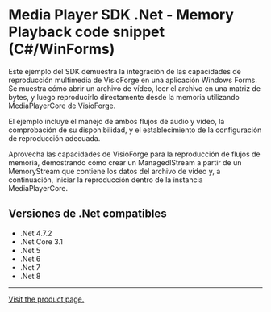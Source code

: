 ﻿# Media Player SDK .Net - Memory Playback code snippet (C#/WinForms)

Este ejemplo del SDK demuestra la integración de las capacidades de reproducción multimedia de VisioForge en una aplicación Windows Forms. Se muestra cómo abrir un archivo de vídeo, leer el archivo en una matriz de bytes, y luego reproducirlo directamente desde la memoria utilizando MediaPlayerCore de VisioForge.

El ejemplo incluye el manejo de ambos flujos de audio y vídeo, la comprobación de su disponibilidad, y el establecimiento de la configuración de reproducción adecuada.

Aprovecha las capacidades de VisioForge para la reproducción de flujos de memoria, demostrando cómo crear un ManagedIStream a partir de un MemoryStream que contiene los datos del archivo de vídeo y, a continuación, iniciar la reproducción dentro de la instancia MediaPlayerCore.

## Versiones de .Net compatibles

* .Net 4.7.2
* .Net Core 3.1
* .Net 5
* .Net 6
* .Net 7
* .Net 8

---

[Visit the product page.](https://www.visioforge.com/media-player-sdk-net)
